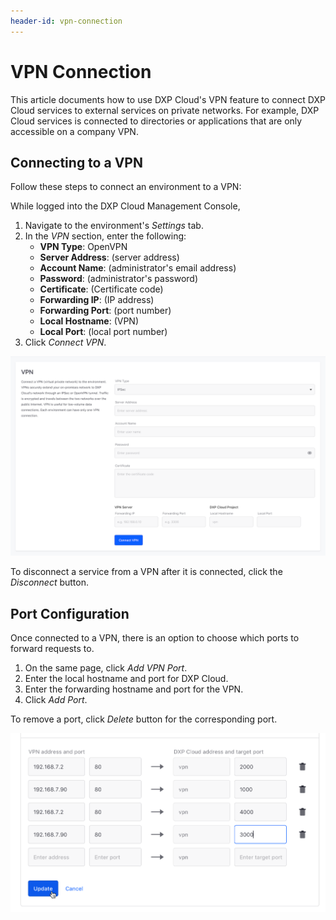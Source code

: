 ```yaml
---
header-id: vpn-connection
---
```


# VPN Connection

This article documents how to use DXP Cloud's VPN feature to connect DXP Cloud services to external services on private networks. For example, DXP Cloud services is connected to directories or applications that are only accessible on a company VPN.

## Connecting to a VPN

Follow these steps to connect an environment to a VPN:

While logged into the DXP Cloud Management Console,

1. Navigate to the environment's *Settings* tab.
1. In the _VPN_ section, enter the following:
    * **VPN Type**: OpenVPN
    * **Server Address**: (server address)
    * **Account Name**: (administrator's email address)
    * **Password**: (administrator's password)
    * **Certificate**: (Certificate code)
    * **Forwarding IP**: (IP address)
    * **Forwarding Port**: (port number)
    * **Local Hostname**: (VPN)
    * **Local Port**: (local port number)
1. Click _Connect VPN_.

![Figure 1: You can connect to a VPN from the Settings tab.](../../images/vpn-connection.png)

To disconnect a service from a VPN after it is connected, click the *Disconnect* button.

## Port Configuration

Once connected to a VPN, there is an option to choose which ports to forward requests to.

1. On the same page, click *Add VPN Port*.
1. Enter the local hostname and port for DXP Cloud.
1. Enter the forwarding hostname and port for the VPN.
1. Click *Add Port*.

To remove a port, click *Delete* button for the corresponding port.

![Figure 2: You can also configure port forwarding.](../../images/vpn-ports.png)
